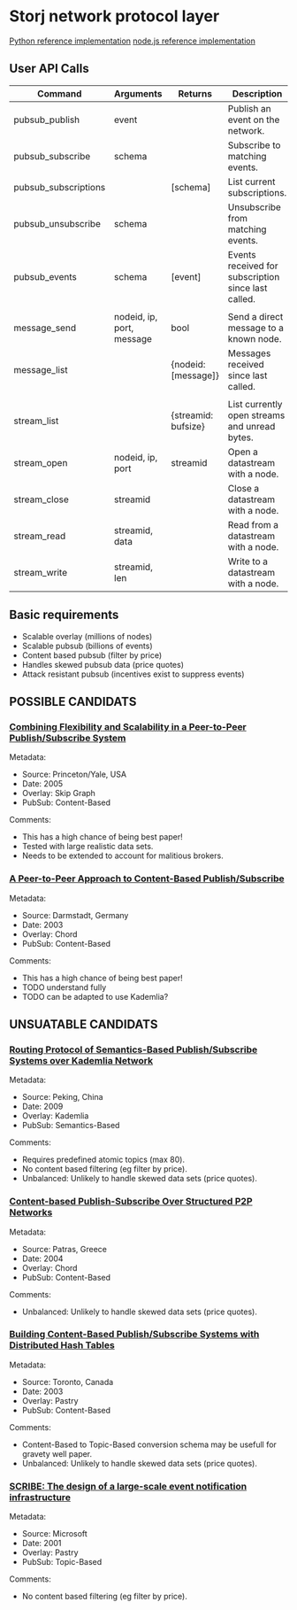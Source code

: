 # Storj network protocol layer

[Python reference implementation](https://github.com/storj/storjnet)
[node.js reference implementation](https://github.com/Storj/node-storj)


## User API Calls

| Command               | Arguments                   | Returns             | Description                                                   |
|-----------------------|-----------------------------|---------------------|---------------------------------------------------------------|
| pubsub_publish        | event                       |                     | Publish an event on the network.                              |
| pubsub_subscribe      | schema                      |                     | Subscribe to matching events.                                 |
| pubsub_subscriptions  |                             | [schema]            | List current subscriptions.                                   |
| pubsub_unsubscribe    | schema                      |                     | Unsubscribe from matching events.                             |
| pubsub_events         | schema                      | [event]             | Events received for subscription since last called.           |
|                       |                             |                     |                                                               |
| message_send          | nodeid, ip, port, message   | bool                | Send a direct message to a known node.                        |
| message_list          |                             | {nodeid: [message]} | Messages received since last called.                          |
|                       |                             |                     |                                                               |
| stream_list           |                             | {streamid: bufsize} | List currently open streams and unread bytes.                 |
| stream_open           | nodeid, ip, port            | streamid            | Open a datastream with a node.                                |
| stream_close          | streamid                    |                     | Close a datastream with a node.                               |
| stream_read           | streamid, data              |                     | Read from a datastream with a node.                           |
| stream_write          | streamid, len               |                     | Write to a datastream with a node.                            |


## Basic requirements

 * Scalable overlay (millions of nodes)
 * Scalable pubsub (billions of events)
 * Content based pubsub (filter by price)
 * Handles skewed pubsub data (price quotes)
 * Attack resistant pubsub (incentives exist to suppress events)


## POSSIBLE CANDIDATS


### [Combining Flexibility and Scalability in a Peer-to-Peer Publish/Subscribe System][3]

Metadata:

 * Source: Princeton/Yale, USA
 * Date: 2005
 * Overlay: Skip Graph
 * PubSub: Content-Based

Comments:

 * This has a high chance of being best paper!
 * Tested with large realistic data sets.
 * Needs to be extended to account for malitious brokers.


### [A Peer-to-Peer Approach to Content-Based Publish/Subscribe][4]

Metadata:

 * Source: Darmstadt, Germany
 * Date: 2003
 * Overlay: Chord
 * PubSub: Content-Based

Comments:

 * This has a high chance of being best paper!
 * TODO understand fully
 * TODO can be adapted to use Kademlia?


## UNSUATABLE CANDIDATS

### [Routing Protocol of Semantics-Based Publish/Subscribe Systems over Kademlia Network][6]

Metadata:

 * Source: Peking, China
 * Date: 2009
 * Overlay: Kademlia
 * PubSub: Semantics-Based

Comments:

 * Requires predefined atomic topics (max 80).
 * No content based filtering (eg filter by price).
 * Unbalanced: Unlikely to handle skewed data sets (price quotes).


### [Content-based Publish-Subscribe Over Structured P2P Networks][5]

Metadata:

 * Source: Patras, Greece
 * Date: 2004
 * Overlay: Chord
 * PubSub: Content-Based

Comments:

 * Unbalanced: Unlikely to handle skewed data sets (price quotes).


### [Building Content-Based Publish/Subscribe Systems with Distributed Hash Tables][2]

Metadata:

 * Source: Toronto, Canada
 * Date: 2003
 * Overlay: Pastry
 * PubSub: Content-Based

Comments:

 * Content-Based to Topic-Based conversion schema may be usefull for gravety well paper.
 * Unbalanced: Unlikely to handle skewed data sets (price quotes).


### [SCRIBE: The design of a large-scale event notification infrastructure][1]

Metadata:

 * Source: Microsoft
 * Date: 2001
 * Overlay: Pastry
 * PubSub: Topic-Based

Comments:

 * No content based filtering (eg filter by price).


[1]: papers/scribe.pdf
[2]: papers/toronto.pdf
[3]: papers/princeton_yale.pdf
[4]: papers/darmstadt.pdf
[5]: papers/petras.pdf
[6]: papers/ICBRP.pdf
